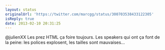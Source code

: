 ```yaml
---
layout: status
originalUrl: 'https://twitter.com/marcgg/status/300703538433122305'
isReply: true
date: 2013-02-10 20:31:25
---
```


@julienXX Les prez HTML ça foire toujours. Les speakers qui ont ça font de la peine: les polices explosent, les tailles sont mauvaises...

